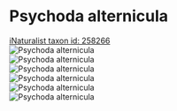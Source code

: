 
Psychoda alternicula
====================
  
[iNaturalist taxon id: 258266](https://www.inaturalist.org/taxa/258266)  
![Psychoda alternicula](https://inaturalist-open-data.s3.amazonaws.com/photos/180431168/medium.jpeg)  
![Psychoda alternicula](https://inaturalist-open-data.s3.amazonaws.com/photos/180431999/medium.jpeg)  
![Psychoda alternicula](https://inaturalist-open-data.s3.amazonaws.com/photos/180432023/medium.jpeg)  
![Psychoda alternicula](https://inaturalist-open-data.s3.amazonaws.com/photos/180431168/medium.jpeg)  
![Psychoda alternicula](https://inaturalist-open-data.s3.amazonaws.com/photos/180431999/medium.jpeg)  
![Psychoda alternicula](https://inaturalist-open-data.s3.amazonaws.com/photos/180432023/medium.jpeg)